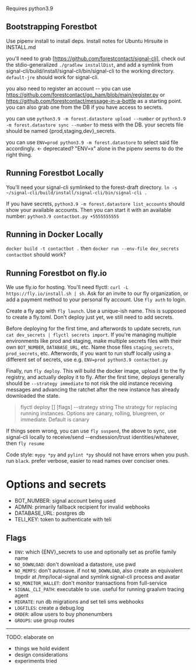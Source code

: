 Requires python3.9

## Bootstrapping Forestbot 

Use pipenv install to install deps. Install notes for Ubuntu Hirsuite in INSTALL.md

you'll need to grab [https://github.com/forestcontact/signal-cli], check out the stdio-generalized `./gradlew installDist`, and add a symlink from signal-cli/build/install/signal-cli/bin/signal-cli to the working directory. `default-jre` should work for signal-cli. 

you also need to register an account -- you can use https://github.com/forestcontact/go_ham/blob/main/register.py or https://github.com/forestcontact/message-in-a-bottle as a starting point. you can also grab one from the DB if you have access to secrets.

you can use `python3.9 -m forest.datastore upload --number` or `python3.9 -m forest.datastore sync --number` to mess with the DB. your secrets file should be named {prod,staging,dev}_secrets. 

you can use `ENV=prod python3.9 -m forest.datastore` to select said file accordingly. <- deprecated? "ENV=x" alone in the pipenv seems to do the right thing.

## Running Forestbot Locally

You'll need your signal-cli symlinked to the forest-draft directory. `ln -s ~/signal-cli/build/install/signal-cli/bin/signal-cli .`

If you have secrets, `python3.9 -m forest.datastore list_accounts` should show your available accounts. Then you can start it with an available number: `python3.9 contactbot.py +5555555555`

## Running in Docker Locally

`docker build -t contactbot .` then `docker run --env-file dev_secrets contactbot` should work?

## Running Forestbot on fly.io

We use fly.io for hosting. You'll need flyctl: `curl -L https://fly.io/install.sh | sh`. Ask for an invite to our fly organization, or add a payment method to your personal fly account. Use `fly auth` to login.

Create a fly app with `fly launch`. Use a unique-ish name. This is supposed to create a fly.toml. Don't deploy just yet, we still need to add secrets.

Before deploying for the first time, and afterwords to update secrets, run `cat dev_secrets | flyctl secrets import`. If you're managing multiple environments like prod and staging, make multiple secrets files with their own `BOT_NUMBER`, `DATABASE_URL`, etc. Name those files `staging_secrets`, `prod_secrets`, etc. Afterwords, if you want to run stuff locally using a different set of secrets, use e.g. `ENV=prod python3.9 contactbot.py`

Finally, run `fly deploy`. This will build the docker image, upload it to the fly registry, and actually deploy it to fly. After the first time, deploys generally should be `--strategy immediate` to not risk the old instance receiving messages and advancing the ratchet after the new instance has already downloaded the state.

> flyctl deploy [<workingdirectory>] [flags]
>  --strategy string      The strategy for replacing running instances. Options are canary, rolling, bluegreen, or immediate. Default is canary


If things seem wrong, you can use `fly suspend`, the above to sync, use signal-cli locally to receive/send --endsession/trust identities/whatever, then `fly resume`


Code style: `mypy *py` and `pylint *py` should not have errors when you push. run `black`. prefer verbose, easier to read names over conciser ones.

# Options and secrets

- BOT_NUMBER: signal account being used
- ADMIN: primarily fallback recipient for invalid webhooks
- DATABASE_URL: postgres db
- TELI_KEY: token to authenticate with teli

## Flags
- `ENV`: which {ENV}_secrets to use and optionally set as profile family name 
- `NO_DOWNLOAD`: don't download a datastore, use pwd 
- `NO_MEMFS`: don't autosave. if not `NO_DOWNLOAD`, also create an equivalent tmpdir at /tmp/local-signal and symlink signal-cli process and avatar
- `NO_MONITOR_WALLET`: don't monitor transactions from full-service
- `SIGNAL_CLI_PATH`: executable to use. useful for running graalvm tracing agent
- `MIGRATE`: run db migrations and set teli sms webhooks
- `LOGFILES`: create a debug.log 
- `ORDER`: allow users to buy phonenumbers
- `GROUPS`: use group routes

---

TODO: elaborate on

- things we hold evident
- design considerations
- experiments tried
